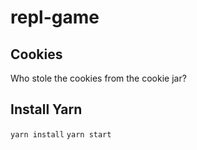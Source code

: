 # repl-game

## Cookies

Who stole the cookies from the cookie jar?

## Install Yarn

```yarn install```
```yarn start```
